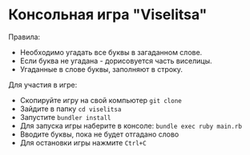 # Консольная игра "Viselitsa"

Правила:
- Необходимо угадать все буквы в загаданном слове.
- Если буква не угадана - дорисовуется часть виселицы.
- Угаданные в слове буквы, заполняют в строку.



Для участия в игре:

- Скопируйте игру на свой компьютер `git clone`
- Зайдите в папку `cd viselitsa`
- Запустите `bundler install`
- Для запуска игры наберите в консоле: `bundle exec ruby main.rb`
- Вводите буквы, пока не будет отгадано слово
- Для остановки игры нажмите `Ctrl+C`
